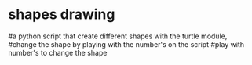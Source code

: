 # shapes drawing

#a python script that create different shapes with the turtle module,
#change the shape by playing with the number's on the script
#play with number's to change the shape
